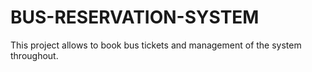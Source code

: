 # BUS-RESERVATION-SYSTEM
This project allows to book bus tickets and management of the system throughout.
